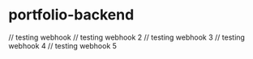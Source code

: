 # portfolio-backend
// testing webhook
// testing webhook 2
// testing webhook 3
// testing webhook 4
// testing webhook 5
